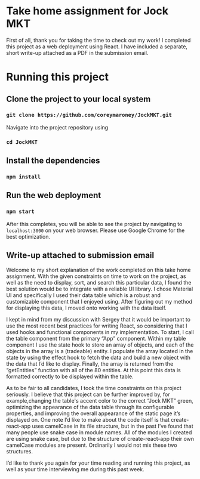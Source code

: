 # Take home assignment for Jock MKT
First of all, thank you for taking the time to check out my work! I completed this project as a web deployment using React. I have included a separate, short write-up attached as a PDF in the submission email.
# Running this project

## Clone the project to your local system
### `git clone https://github.com/coreymaroney/JockMKT.git`
Navigate into  the project repository using
### `cd JockMKT`
## Install the dependencies

### `npm install`

## Run the web deployment
### `npm start`
After this completes, you will be able to see the project by navigating to `localhost:3000` on your web browser. Please use Google Chrome for the best optimization.

## Write-up attached to submission email
  Welcome to my short explanation of the work completed on this take home assignment. With the given constraints on time to work on the project, as well as the need to display, sort, and search this particular data, I found the best solution would be to integrate with a reliable UI library. I chose Material UI and specifically I used their data table which is a robust and customizable component that I enjoyed using. After figuring out my method for displaying this data, I moved onto working with the data itself.
  
  I kept in mind from my discussion with Sergey that it would be important to use the most recent best practices for writing React, so considering that I used hooks and functional components in my implementation. To start, I call the table component from the primary “App” component. Within my table component I use the state hook to store an array of objects, and each of the objects in the array is a (tradeable) entity. I populate the array located in the state by using the effect hook to fetch the data and build a new object with the data that I’d like to display. Finally, the array is returned from the “getEntities” function with all of the 80 entities. At this point this data is formatted correctly to be displayed within the table.
  
  As to be fair to all candidates, I took the time constraints on this project seriously. I believe that this project can be further improved by, for example,changing the table's accent color to the correct “Jock MKT” green, optimizing the appearance of the data table through its configurable properties, and improving the overall appearance of the static page it’s displayed on. One note I’d like to make about the code itself is that create-react-app uses camelCase in its file structure, but in the past I’ve found that many people use snake case in module names. All of the modules I created are using snake case, but due to the structure of create-react-app their own camelCase modules are present. Ordinarily I would not mix these two structures.
  
  I’d like to thank you again for your time reading and running this project, as well as your time interviewing me during this past week.

